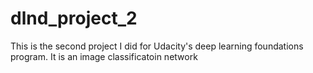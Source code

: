 # dlnd_project_2
This is the second project I did for Udacity's deep learning foundations program. It is an image classificatoin network 
